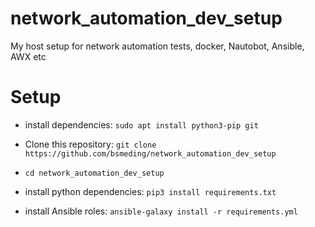 # network_automation_dev_setup
My host setup for network automation tests, docker, Nautobot, Ansible, AWX etc


# Setup


* install dependencies: `sudo apt install python3-pip git`

* Clone this repository: `git clone https://github.com/bsmeding/network_automation_dev_setup`

* `cd network_automation_dev_setup`

* install python dependencies: `pip3 install requirements.txt`

* install Ansible roles: `ansible-galaxy install -r requirements.yml`
